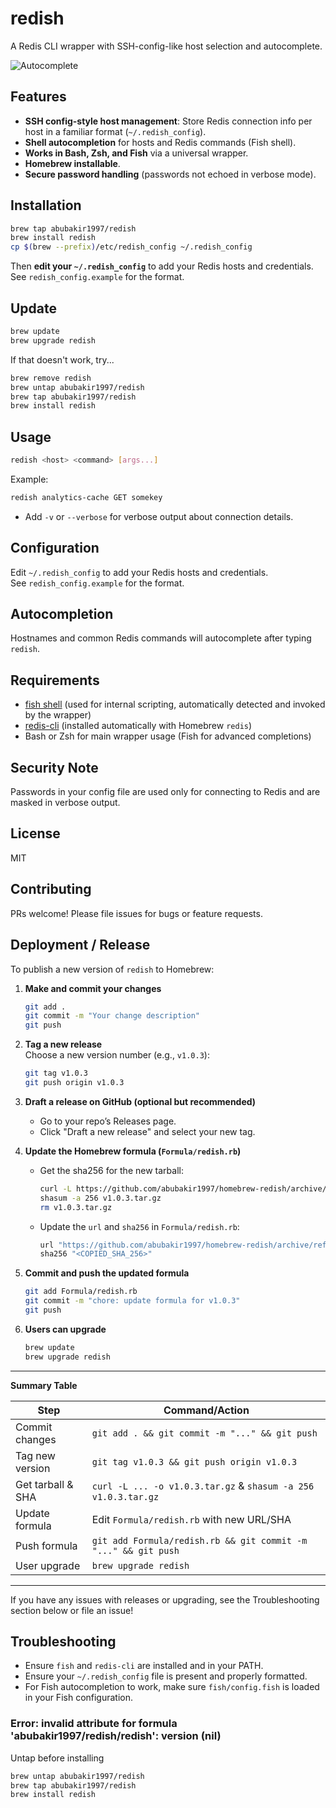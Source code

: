 # redish

A Redis CLI wrapper with SSH-config-like host selection and autocomplete.

![Autocomplete](https://file%2B.vscode-resource.vscode-cdn.net/Users/asalem987%40cable.comcast.com/Sites/homebrew-redish/docs/autocomplete.png?version%3D1761851187143)

## Features

- **SSH config-style host management**: Store Redis connection info per host in a familiar format (`~/.redish_config`).
- **Shell autocompletion** for hosts and Redis commands (Fish shell).
- **Works in Bash, Zsh, and Fish** via a universal wrapper.
- **Homebrew installable**.
- **Secure password handling** (passwords not echoed in verbose mode).

## Installation

```sh
brew tap abubakir1997/redish
brew install redish
cp $(brew --prefix)/etc/redish_config ~/.redish_config
```

Then **edit your `~/.redish_config`** to add your Redis hosts and credentials.
See `redish_config.example` for the format.

## Update

```sh
brew update
brew upgrade redish
```
If that doesn't work, try...

```sh
brew remove redish
brew untap abubakir1997/redish
brew tap abubakir1997/redish
brew install redish
```

## Usage

```sh
redish <host> <command> [args...]
```

Example:
```sh
redish analytics-cache GET somekey
```

- Add `-v` or `--verbose` for verbose output about connection details.

## Configuration

Edit `~/.redish_config` to add your Redis hosts and credentials.  
See `redish_config.example` for the format.

## Autocompletion

Hostnames and common Redis commands will autocomplete after typing `redish`.

## Requirements

- [fish shell](https://fishshell.com/) (used for internal scripting, automatically detected and invoked by the wrapper)
- [redis-cli](https://redis.io/docs/manual/cli/) (installed automatically with Homebrew `redis`)
- Bash or Zsh for main wrapper usage (Fish for advanced completions)

## Security Note

Passwords in your config file are used only for connecting to Redis and are masked in verbose output.

## License

MIT

## Contributing

PRs welcome! Please file issues for bugs or feature requests.

## Deployment / Release

To publish a new version of `redish` to Homebrew:

1. **Make and commit your changes**  
   ```sh
   git add .
   git commit -m "Your change description"
   git push
   ```

2. **Tag a new release**  
   Choose a new version number (e.g., `v1.0.3`):
   ```sh
   git tag v1.0.3
   git push origin v1.0.3
   ```

3. **Draft a release on GitHub (optional but recommended)**  
   - Go to your repo’s Releases page.
   - Click "Draft a new release" and select your new tag.

4. **Update the Homebrew formula (`Formula/redish.rb`)**  
   - Get the sha256 for the new tarball:
     ```sh
     curl -L https://github.com/abubakir1997/homebrew-redish/archive/refs/tags/v1.0.3.tar.gz -o v1.0.3.tar.gz
     shasum -a 256 v1.0.3.tar.gz
     rm v1.0.3.tar.gz
     ```
   - Update the `url` and `sha256` in `Formula/redish.rb`:
      ```ruby
      url "https://github.com/abubakir1997/homebrew-redish/archive/refs/tags/v1.0.3.tar.gz"
      sha256 "<COPIED_SHA_256>"
      ```

5. **Commit and push the updated formula**
   ```sh
   git add Formula/redish.rb
   git commit -m "chore: update formula for v1.0.3"
   git push
   ```

6. **Users can upgrade**
   ```sh
   brew update
   brew upgrade redish
   ```

---

**Summary Table**

| Step                | Command/Action                                                                 |
|---------------------|-------------------------------------------------------------------------------|
| Commit changes      | `git add . && git commit -m "..." && git push`                                 |
| Tag new version     | `git tag v1.0.3 && git push origin v1.0.3`                                    |
| Get tarball & SHA   | `curl -L ... -o v1.0.3.tar.gz` & `shasum -a 256 v1.0.3.tar.gz`                |
| Update formula      | Edit `Formula/redish.rb` with new URL/SHA                                     |
| Push formula        | `git add Formula/redish.rb && git commit -m "..." && git push`                |
| User upgrade        | `brew upgrade redish`                                                          |

---

If you have any issues with releases or upgrading, see the Troubleshooting section below or file an issue!

## Troubleshooting

- Ensure `fish` and `redis-cli` are installed and in your PATH.
- Ensure your `~/.redish_config` file is present and properly formatted.
- For Fish autocompletion to work, make sure `fish/config.fish` is loaded in your Fish configuration.

### Error: invalid attribute for formula 'abubakir1997/redish/redish': version (nil)

Untap before installing

```sh
brew untap abubakir1997/redish
brew tap abubakir1997/redish
brew install redish
```